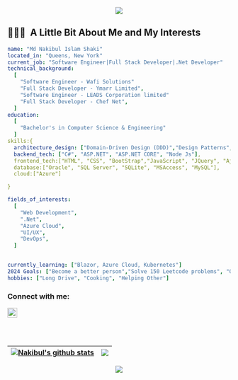 <p align="center">
  <img src="https://capsule-render.vercel.app/api?type=waving&color=gradient&text=Hello!&height=300&section=header"/>
</p>



<h2> 👨🏻‍💻 &nbsp;A Little Bit About Me and My Interests  </h2> 

```yaml
name: "Md Nakibul Islam Shaki"
located_in: "Queens, New York"
current_job: "Software Engineer|Full Stack Developer|.Net Developer"
technical_background:
  [
    "Software Engineer - Wafi Solutions"
    "Full Stack Developer - Ymarr Limited",
    "Software Engineer - LEADS Corporation limited"
    "Full Stack Developer - Chef Net",
  ]
education:
  [
    "Bachelor's in Computer Science & Engineering"
  ]
skills:{
  architecture_design: ["Domain-Driven Design (DDD)","Design Patterns", "SOLID Design Principles"],
  backend_tech: ["C#", "ASP.NET", "ASP.NET CORE", "Node Js"],
  frontend_tech:["HTML", "CSS", "BootStrap","JavaScript", "JQuery", "Ajax", "Angular"],
  database:["Oracle", "SQL Server", "SQLite", "MSAccess", "MySQL"],
  cloud:["Azure"]

}

fields_of_interests:
  [
    "Web Development",
    ".Net",
    "Azure Cloud",
    "UI/UX",
    "DevOps",
  ]

  
currently_learning: ["Blazor, Azure Cloud, Kubernetes"]
2024 Goals: ["Become a better person","Solve 150 Leetcode problems", "Open Solure Contribution"]
hobbies: ["Long Drive", "Cooking", "Helping Other"]
```


### Connect with me:
[<img  alt="nakibulshaki | LinkedIn" width="22px" src="https://cdn.jsdelivr.net/npm/simple-icons@v3/icons/linkedin.svg" />][LinkedIn]

<br>
<br>


| <a href="https://github.com/anuraghazra/github-readme-stats"><img align="center" src="https://github-readme-stats.vercel.app/api?username=nakibulshaki&show_icons=true&include_all_commits=true&theme=buefy&hide_border=true" alt="Nakibul's github stats" /></a> | <a href="https://github.com/nakibulshaki/github-readme-stats"><img align="center" src="https://github-readme-stats.vercel.app/api/top-langs/?username=nakibulshaki&layout=compact&theme=buefy&hide_border=true" /></a> |
| ------------- | ------------- |

<p align="center">
  <img src="https://capsule-render.vercel.app/api?type=waving&color=gradient&height=100&section=footer"/>
</p>


[website]: https://nakibulshaki.com
[twitter]: https://www.youtube.com/channel/UC8GZ2GeYgmNTTfczVvR6xRA
[youtube]: https://youtube.com/nakibulshaki
[instagram]: https://instagram.com/nakibulshaki
[linkedin]: https://linkedin.com/in/nakibulshaki
[Link]:https://nakibulshaki.com
